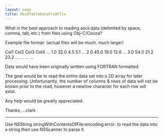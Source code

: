 ```yaml
---
layout: page
title: ReadTableDataFromFile
---
```


What is the best approach to reading ascii data (delimited by space, comma, tab, etc.) from files using Obj-C/Cocoa?

Example file format: (actual files will be much, much larger)

Col1   Col2     Col3    Col4    ...
1.0     32.0     4.5      5.1     ...
2.0     45.0     19.0    12.6    ... 
3.0     54.0     21.2    23.2    ...
...
...
...

Data would have been originally written using FORTRAN formatted.

The goal would be to read the entire data set into a 2D array for later processing. Unfortunantly, the number of columns & rows of data will not be known prior to the read, however a newline character for each row will exist.   

Any help would be greatly appreciated.

Thanks,
...clark

----

Use NSString stringWithContentsOfFile:encoding:error: to read the data into a string then use NSScanner to parse it.


